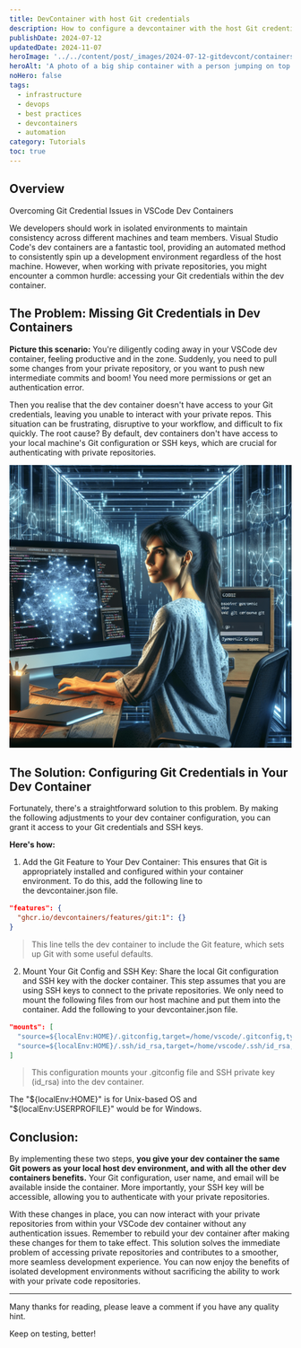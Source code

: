 ```yaml
---
title: DevContainer with host Git credentials
description: How to configure a devcontainer with the host Git credentials. We developers should work in isolated environments to maintain consistency across different machines and team members. 
publishDate: 2024-07-12
updatedDate: 2024-11-07
heroImage: '../../content/post/_images/2024-07-12-gitdevcont/containers-jump.jpg'
heroAlt: 'A photo of a big ship container with a person jumping on top.'
noHero: false
tags:
  - infrastructure
  - devops
  - best practices
  - devcontainers
  - automation
category: Tutorials
toc: true
---
```


## Overview

Overcoming Git Credential Issues in VSCode Dev Containers

We developers should work in isolated environments to maintain consistency across different machines and team members. Visual Studio Code's dev containers are a fantastic tool, providing an automated method to consistently spin up a development environment regardless of the host machine. 
However, when working with private repositories, you might encounter a common hurdle: accessing your Git credentials within the dev container. 

## The Problem: Missing Git Credentials in Dev Containers

**Picture this scenario:** You're diligently coding away in your VSCode dev container, feeling productive and in the zone. Suddenly, you need to pull some changes from your private repository, or you want to push new intermediate commits and boom! You need more permissions or get an authentication error. 

Then you realise that the dev container doesn't have access to your Git credentials, leaving you unable to interact with your private repos. This situation can be frustrating, disruptive to your workflow, and difficult to fix quickly. 
The root cause? By default, dev containers don't have access to your local machine's Git configuration or SSH keys, which are crucial for authenticating with private repositories. 


![Ai generated. A girl working with a fancy desktop.](./_images/2024-07-12-gitdevcont/git-devcontainer.png)


## The Solution: Configuring Git Credentials in Your Dev Container
Fortunately, there's a straightforward solution to this problem. By making the following adjustments to your dev container configuration, you can grant it access to your Git credentials and SSH keys. 

**Here's how:**
1. Add the Git Feature to Your Dev Container:  This ensures that Git is appropriately installed and configured within your container environment. To do this, add the following line to the devcontainer.json file.

```json
"features": {
  "ghcr.io/devcontainers/features/git:1": {}
}
```
> This line tells the dev container to include the Git feature, which sets up Git with some useful defaults.

2. Mount Your Git Config and SSH Key: Share the local Git configuration and SSH key with the docker container. This step assumes that you are using SSH keys to connect to the private repositories. We only need to mount the following files from our host machine and put them into the container. Add the following to your devcontainer.json file.

```json
"mounts": [
  "source=${localEnv:HOME}/.gitconfig,target=/home/vscode/.gitconfig,type=bind,consistency=cached",
  "source=${localEnv:HOME}/.ssh/id_rsa,target=/home/vscode/.ssh/id_rsa,type=bind,consistency=cached"
]
```
> This configuration mounts your .gitconfig file and SSH private key (id_rsa) into the dev container. 

The "${localEnv:HOME}" is for Unix-based OS and "${localEnv:USERPROFILE}" would be for Windows.

## Conclusion:

By implementing these two steps, **you give your dev container the same Git powers as your local host dev environment, and with all the other dev containers benefits.** Your Git configuration, user name, and email will be available inside the container. More importantly, your SSH key will be accessible, allowing you to authenticate with your private repositories.

With these changes in place, you can now interact with your private repositories from within your VSCode dev container without any authentication issues. Remember to rebuild your dev container after making these changes for them to take effect. This solution solves the immediate problem of accessing private repositories and contributes to a smoother, more seamless development experience. You can now enjoy the benefits of isolated development environments without sacrificing the ability to work with your private code repositories.

------
Many thanks for reading, please leave a comment if you have any quality hint.

Keep on testing, better!
